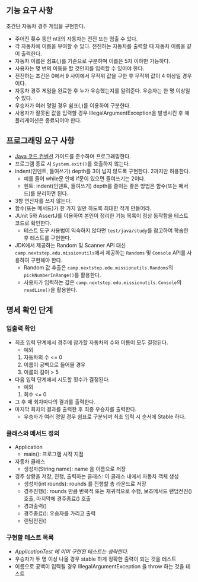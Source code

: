 ## 기능 요구 사항
초간단 자동차 경주 게임을 구현한다.

- 주어진 횟수 동안 n대의 자동차는 전진 또는 멈출 수 있다.
- 각 자동차에 이름을 부여할 수 있다. 전진하는 자동차를 출력할 때 자동차 이름을 같이 출력한다.
- 자동차 이름은 쉼표(,)를 기준으로 구분하며 이름은 5자 이하만 가능하다.
- 사용자는 몇 번의 이동을 할 것인지를 입력할 수 있어야 한다.
- 전진하는 조건은 0에서 9 사이에서 무작위 값을 구한 후 무작위 값이 4 이상일 경우이다.
- 자동차 경주 게임을 완료한 후 누가 우승했는지를 알려준다. 우승자는 한 명 이상일 수 있다.
- 우승자가 여러 명일 경우 쉼표(,)를 이용하여 구분한다.
- 사용자가 잘못된 값을 입력할 경우 IllegalArgumentException을 발생시킨 후 애플리케이션은 종료되어야 한다.
## 프로그래밍 요구 사항
- [Java 코드 컨벤션](https://github.com/woowacourse/woowacourse-docs/tree/master/styleguide/java) 가이드를 준수하며 프로그래밍한다.
- 프로그램 종료 시 `System.exit()`를 호출하지 않는다.
- indent(인덴트, 들여쓰기) depth를 3이 넘지 않도록 구현한다. 2까지만 허용한다.
    - 예를 들어 while문 안에 if문이 있으면 들여쓰기는 2이다.
    - 힌트: indent(인덴트, 들여쓰기) depth를 줄이는 좋은 방법은 함수(또는 메서드)를 분리하면 된다.
- 3항 연산자를 쓰지 않는다.
- 함수(또는 메서드)가 한 가지 일만 하도록 최대한 작게 만들어라.
- JUnit 5와 AssertJ를 이용하여 본인이 정리한 기능 목록이 정상 동작함을 테스트 코드로 확인한다.
    - 테스트 도구 사용법이 익숙하지 않다면 `test/java/study`를 참고하여 학습한 후 테스트를 구현한다.
- JDK에서 제공하는 Random 및 Scanner API 대신 `camp.nextstep.edu.missionutils`에서 제공하는 `Randoms` 및 `Console` API를 사용하여 구현해야 한다.
    - Random 값 추출은 `camp.nextstep.edu.missionutils.Randoms`의 `pickNumberInRange()`를 활용한다.
    - 사용자가 입력하는 값은 `camp.nextstep.edu.missionutils.Console`의 `readLine()`을 활용한다.

## 명세 확인 단계
### 입출력 확인
- 최초 입력 단계에서 경주에 참가할 자동차의 수와 이름이 모두 결정된다.
  - 예외
  1. 자동차의 수 <= 0
  2. 이름이 공백으로 들어올 경우
  3. 이름의 길이 > 5
- 다음 입력 단계에서 시도할 횟수가 결정된다.
  - 예외
  1. 회수 <= 0
- 그 후 매 회차마다의 결과를 출력한다.
- 마지막 회차의 결과를 출력한 후 최종 우승자를 출력한다.
  - 우승자가 여러 명일 경우 쉼표로 구분되며 최초 입력 시 순서에 Stable 하다.

### 클래스와 메서드 정의
- Application
  - main(): 프로그램 시작 지점  
- 자동차 클래스
  - 생성자(String name): name 을 이름으로 저장
- 경주 상황을 저장, 진행, 출력하는 클래스: 이 클래스 내에서 자동차 객체 생성
  - 생성자(int rounds): rounds 를 진행할 총 라운드로 저장
  - 경주진행(): rounds 만큼 반복적 또는 재귀적으로 수행, 보조메서드 랜덤전진() 호출, 마지막에 경주종료() 호출
  - 경과출력()
  - 경주종료(): 우승자를 가리고 출력 
  - 랜덤전진()

### 구현할 테스트 목록
- *ApplicationTest 에 이미 구현된 테스트는 생략한다.*
- 우승자가 두 명 이상 나올 경우 stable 하게 정확한 출력이 되는 것을 테스트
- 이름으로 공백이 입력될 경우 IllegalArgumentException 을 throw 하는 것을 테스트